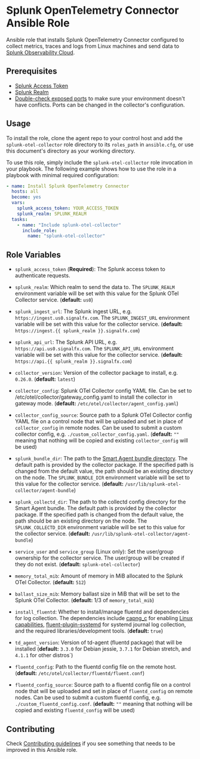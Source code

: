 # Splunk OpenTelemetry Connector Ansible Role

Ansible role that installs Splunk OpenTelemetry Connector configured to
collect metrics, traces and logs from Linux machines and send data to [Splunk 
Observability Cloud](https://www.splunk.com/en_us/observability.html). 

## Prerequisites

- [Splunk Access Token](https://docs.splunk.com/Observability/admin/authentication-tokens/org-tokens.html#admin-org-tokens)
- [Splunk Realm](https://dev.splunk.com/observability/docs/realms_in_endpoints/)
- [Double-check exposed ports](https://github.com/signalfx/splunk-otel-collector/blob/main/docs/security.md#exposed-endpoints) 
  to make sure your environment doesn't have conflicts. Ports can be changed in the collector's configuration.

## Usage

To install the role, clone the agent repo to your control host and add the 
`splunk-otel-collector` role directory to its `roles_path` in `ansible.cfg`, 
or use this document's directory as your working directory.

To use this role, simply include the `splunk-otel-collector` role invocation 
in your playbook. The following example shows how to use the role in a
playbook with minimal required configuration:

```yaml
- name: Install Splunk OpenTelemetry Connector
  hosts: all
  become: yes
  vars:
    splunk_access_token: YOUR_ACCESS_TOKEN
    splunk_realm: SPLUNK_REALM
  tasks:
    - name: "Include splunk-otel-collector"
      include_role:
        name: "splunk-otel-collector"
```

## Role Variables

- `splunk_access_token` (**Required**): The Splunk access token to
  authenticate requests.

- `splunk_realm`: Which realm to send the data to. The `SPLUNK_REALM`
  environment variable will be set with this value for the Splunk OTel 
  Collector service. (**default:** `us0`)

- `splunk_ingest_url`: The Splunk ingest URL, e.g.
  `https://ingest.us0.signalfx.com`. The `SPLUNK_INGEST_URL` environment
  variable will be set with this value for the collector service. (**default:**
  `https://ingest.{{ splunk_realm }}.signalfx.com`)

- `splunk_api_url`: The Splunk API URL, e.g. `https://api.us0.signalfx.com`.
  The `SPLUNK_API_URL` environment variable will be set with this value for the
  collector service. (**default:** `https://api.{{ splunk_realm }}.signalfx.com`)

- `collector_version`: Version of the collector package to install, e.g.
  `0.26.0`. (**default:** `latest`)

- `collector_config`: Splunk OTel Collector config YAML file. Can be set to 
  /etc/otel/collector/gateway_config.yaml to install the collector in gateway
  mode. (**default:** `/etc/otel/collector/agent_config.yaml`)

- `collector_config_source`: Source path to a Splunk OTel Collector config YAML 
  file on a control node that will be uploaded and set in place of
  `collector_config` in remote nodes. Can be used to submit a custom collector 
  config, e.g. `./custom_collector_config.yaml`. (**default:** `""` meaning 
  that nothing will be copied and existing `collector_config` will be used)

- `splunk_bundle_dir`: The path to the [Smart Agent bundle directory](
  https://github.com/signalfx/splunk-otel-collector/blob/main/internal/extension/smartagentextension/README.md).
  The default path is provided by the collector package. If the specified path
  is changed from the default value, the path should be an existing directory
  on the node. The `SPLUNK_BUNDLE_DIR` environment variable will be set to
  this value for the collector service.  (**default:**
  `/usr/lib/splunk-otel-collector/agent-bundle`)

- `splunk_collectd_dir`: The path to the collectd config directory for the
  Smart Agent bundle. The default path is provided by the collector package.
  If the specified path is changed from the default value, the path should be
  an existing directory on the node. The `SPLUNK_COLLECTD_DIR` environment
  variable will be set to this value for the collector service.  (**default:**
  `/usr/lib/splunk-otel-collector/agent-bundle`)

- `service_user` and `service_group` (Linux only): Set the user/group
  ownership for the collector service. The user/group will be created if they
  do not exist. (**default:** `splunk-otel-collector`)

- `memory_total_mib`: Amount of memory in MiB allocated to the Splunk OTel 
  Collector. (**default:** `512`)

- `ballast_size_mib`: Memory ballast size in MiB that will be set to the Splunk 
  OTel Collector. (**default:** 1/3 of `memory_total_mib`)

- `install_fluentd`: Whether to install/manage fluentd and dependencies for log
  collection. The dependencies include [capng_c](
  https://github.com/fluent-plugins-nursery/capng_c) for enabling
  [Linux capabilities](
  https://docs.fluentd.org/deployment/linux-capability),
  [fluent-plugin-systemd](
  https://github.com/fluent-plugin-systemd/fluent-plugin-systemd) for systemd
  journal log collection, and the required libraries/development tools.
  (**default:** `true`)

- `td_agent_version`: Version of td-agent (fluentd package) that will be 
  installed (**default:** `3.3.0` for Debian jessie, `3.7.1` for Debian 
  stretch, and `4.1.1` for other distros`)

- `fluentd_config`: Path to the fluentd config file on the remote host.
  (**default:** `/etc/otel/collector/fluentd/fluent.conf`)

- `fluentd_config_source`: Source path to a fluentd config file on a 
  control node that will be uploaded and set in place of `fluentd_config` on
  remote nodes. Can be used to submit a custom fluentd config,
  e.g. `./custom_fluentd_config.conf`. (**default:** `""` meaning 
  that nothing will be copied and existing `fluentd_config` will be used)

## Contributing

Check [Contributing guidelines](./CONTRIBUTING.md) if you see something that 
needs to be improved in this Ansible role.